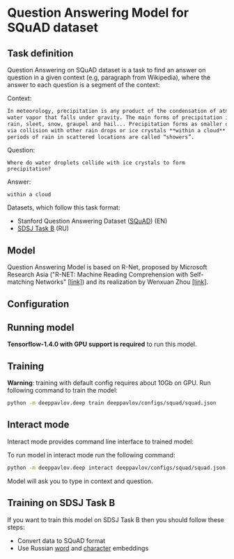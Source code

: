 # Question Answering Model for SQuAD dataset

## Task definition
Question Answering on SQuAD dataset is a task to find an answer on question in a given context (e.g, paragraph from Wikipedia), where the answer to each
question is a segment of the context:

Context:
```markdown
In meteorology, precipitation is any product of the condensation of atmospheric 
water vapor that falls under gravity. The main forms of precipitation include drizzle, 
rain, sleet, snow, graupel and hail... Precipitation forms as smaller droplets coalesce 
via collision with other rain drops or ice crystals **within a cloud**. Short, intense
periods of rain in scattered locations are called “showers”.
```

Question:
```text
Where do water droplets collide with ice crystals to form precipitation?
```

Answer:
```text
within a cloud
```
Datasets, which follow this task format:
* Stanford Question Answering Dataset ([SQuAD](https://rajpurkar.github.io/SQuAD-explorer/)) (EN)
* [SDSJ Task B](https://www.sdsj.ru/ru/contest.html) (RU)

## Model
Question Answering Model is based on R-Net, proposed by Microsoft Research Asia ("R-NET: Machine Reading Comprehension with Self-matching Networks" [[link]](https://www.microsoft.com/en-us/research/publication/mrc/)) and its realization by Wenxuan Zhou [[link]](https://github.com/HKUST-KnowComp/R-Net).
  
## Configuration

## Running model
**Tensorflow-1.4.0 with GPU support is required** to run this model.
## Training
**Warning**: training with default config requires about 10Gb on  GPU. Run following command to train the model:  
```bash
python -m deeppavlov.deep train deeppavlov/configs/squad/squad.json
```
## Interact mode
Interact mode provides command line interface to trained model:

To run model in interact mode run the following command:
 ```bash
python -m deeppavlov.deep interact deeppavlov/configs/squad/squad.json
```
Model will ask you to type in context and question.


## Training on SDSJ Task B
If you want to train this model on SDSJ Task B then you should follow these steps:
* Convert data to SQuAD format
* Use Russian [word](http://lnsigo.mipt.ru/export/embeddings/ft_native_300_ru_wiki_lenta_nltk_word_tokenize/ft_native_300_ru_wiki_lenta_nltk_word_tokenize.vec) and [character](http://lnsigo.mipt.ru/export/embeddings/ft_native_300_ru_wiki_lenta_nltk_word_tokenize-char.vec) embeddings
